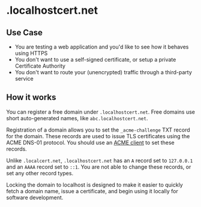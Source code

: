 # .localhostcert.net

## Use Case

* You are testing a web application and you'd like to see how it behaves using HTTPS
* You don't want to use a self-signed certificate, or setup a private Certificate Authority
* You don't want to route your (unencrypted) traffic through a third-party service

## How it works

You can register a free domain under `.localhostcert.net`.
Free domains use short auto-generated names, like `abc.localhostcert.net`.

Registration of a domain allows you to set the `_acme-challenge` TXT record for the domain.
These records are used to issue TLS certificates using the ACME DNS-01 protocol.
You should use an [ACME client](/acme-clients/) to set these records.

Unlike `.localcert.net`, `.localhostcert.net` has an `A` record set to `127.0.0.1` and an `AAAA` record set to `::1`.
You are not able to change these records, or set any other record types.

Locking the domain to localhost is designed to make it easier to quickly fetch a domain name, issue a certificate, and begin using it locally for software development.

